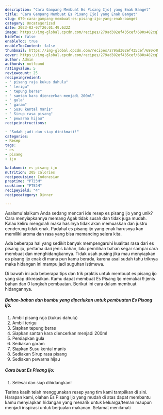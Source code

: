```yaml
---
description: "Cara Gampang Membuat Es Pisang Ijo{ yang Enak Banget"
title: "Cara Gampang Membuat Es Pisang Ijo{ yang Enak Banget"
slug: 679-cara-gampang-membuat-es-pisang-ijo-yang-enak-banget
category: Uncategorized
date: 2023-02-07T20:01:49.632Z
image: https://img-global.cpcdn.com/recipes/279ad302ef435cef/680x482cq70/es-pisang-ijo-foto-resep-utama.jpg
hideToc: false
enableToc: true
enableTocContent: false
thumbnail: https://img-global.cpcdn.com/recipes/279ad302ef435cef/680x482cq70/es-pisang-ijo-foto-resep-utama.jpg
cover: https://img-global.cpcdn.com/recipes/279ad302ef435cef/680x482cq70/es-pisang-ijo-foto-resep-utama.jpg
author: Admin
authorAv: notfound
ratingvalue: 5
reviewcount: 25
recipeingredient:
- " pisang raja kukus dahulu"
- " terigu"
- " tepung beras"
- " santan kara diencerkan menjadi 200ml"
- " gula"
- " garam"
- " Susu kental manis"
- " Sirup rasa pisang"
- " pewarna hijau"
recipeinstructions:

- "Sudah jadi dan siap dinikmati!"
categories:
- Resep
tags:
- es
- pisang
- ijo

katakunci: es pisang ijo 
nutrition: 205 calories
recipecuisine: Indonesian
preptime: "PT23M"
cooktime: "PT52M"
recipeyield: "4"
recipecategory: Dinner

---
```



Asalamu'alaikum Anda sedang mencari ide resep es pisang ijo yang unik? Cara menyiapkannya memang Agak tidak susah dan tidak juga mudah. Kalau keliru mengolah maka hasilnya tidak akan memuaskan dan justru cenderung tidak enak. Padahal es pisang ijo yang enak harusnya kan memiliki aroma dan rasa yang bisa memancing selera kita.




Ada beberapa hal yang sedikit banyak mempengaruhi kualitas rasa dari es pisang ijo, pertama dari jenis bahan, lalu pemilihan bahan segar sampai cara membuat dan menghidangkannya. Tidak usah pusing jika mau menyiapkan es pisang ijo enak di mana pun kamu berada, karena asal sudah tahu triknya maka hidangan ini mampu jadi suguhan istimewa.


Di bawah ini ada beberapa tips dan trik praktis untuk membuat es pisang ijo yang siap dikreasikan. Kamu dapat membuat Es Pisang Ijo memakai 9 jenis bahan dan 0 langkah pembuatan. Berikut ini cara dalam membuat hidangannya.

<!--inarticleads1-->

##### Bahan-bahan dan bumbu yang diperlukan untuk pembuatan Es Pisang Ijo:

1. Ambil  pisang raja (kukus dahulu)
1. Ambil  terigu
1. Siapkan  tepung beras
1. Siapkan  santan kara diencerkan menjadi 200ml
1. Persiapkan  gula
1. Sediakan  garam
1. Siapkan  Susu kental manis
1. Sediakan  Sirup rasa pisang
1. Sediakan  pewarna hijau




<!--inarticleads2-->

##### Cara buat Es Pisang Ijo:


1. Selesai dan siap dihidangkan!



Terima kasih telah menggunakan resep yang tim kami tampilkan di sini. Harapan kami, olahan Es Pisang Ijo yang mudah di atas dapat membantu kamu menyiapkan hidangan yang menarik untuk keluarga/teman maupun menjadi inspirasi untuk berjualan makanan. Selamat menikmati
